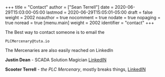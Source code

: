+++
title = "Contact"
author = ["Sean Terrell"]
date = 2020-06-29T15:03:00-05:00
lastmod = 2020-06-29T15:05:01-05:00
draft = false
weight = 2002
noauthor = true
nocomment = true
nodate = true
nopaging = true
noread = true
[menu.main]
  weight = 2002
  identifier = "contact"
+++

The Best way to contact someone is to email the

`PLCMercenary@tuta.io`

The Mercenaries are also easily reached on LinkedIn

****Justin Dean**** - SCADA Solution Magician [LinkedIN](https://www.linkedin.com/in/justin-dean-95532b18/)

****Scooter Terrell**** - _the PLC Mercenary_, mostly breaks things, [LinkedIN](https://www.linkedin.com/in/sean-terrell-1837a312/)
